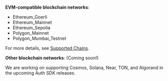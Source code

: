 **EVM-compatible blockchain networks**:

  * Ethereum_Goerli
  * Ethereum_Mainnet
  * Ethereum_Sepolia
  * Polygon_Mainnet
  * Polygon_Mumbai_Testnet

For more details, see [Supported Chains](https://dev-authsdk-ref-guide.netlify.app/enums/chain).

**Other blockchain networks**: (Coming soon!)

We are working on supporting Cosmos, Solana, Near, TON, and Algorand in the upcoming Auth SDK releases.